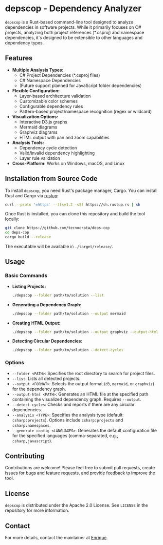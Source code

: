 # depscop - Dependency Analyzer

`depscop` is a Rust-based command-line tool designed to analyze dependencies in software projects. While it primarily focuses on C# projects, analyzing both project references (\*.csproj) and namespace dependencies, it's designed to be extensible to other languages and dependency types.

## Features

- **Multiple Analysis Types:**
  - C# Project Dependencies (\*.csproj files)
  - C# Namespace Dependencies
  - (Future support planned for JavaScript folder dependencies)
- **Flexible Configuration:**
  - Layer-based architecture validation
  - Customizable color schemes
  - Configurable dependency rules
  - Pattern-based project/namespace recognition (regex or wildcard)
- **Visualization Options:**
  - Interactive D3.js graphs
  - Mermaid diagrams
  - Graphviz diagrams
  - HTML output with pan and zoom capabilities
- **Analysis Tools:**
  - Dependency cycle detection
  - Valid/invalid dependency highlighting
  - Layer rule validation
- **Cross-Platform:** Works on Windows, macOS, and Linux

## Installation from Source Code

To install `depscop`, you need Rust's package manager, Cargo. You can install Rust and Cargo via [rustup](https://rustup.rs/):

```bash
curl --proto '=https' --tlsv1.2 -sSf https://sh.rustup.rs | sh
```

Once Rust is installed, you can clone this repository and build the tool locally:

```bash
git clone https://github.com/tecnocrata/deps-cop
cd deps-cop
cargo build --release
```

The executable will be available in `./target/release/`.

## Usage

### Basic Commands

- **Listing Projects:**
  ```bash
  ./depscop --folder path/to/solution --list
  ```
- **Generating a Dependency Graph:**
  ```bash
  ./depscop --folder path/to/solution --output mermaid
  ```
- **Creating HTML Output:**
  ```bash
  ./depscop --folder path/to/solution --output graphviz --output-html path/to/output.html
  ```
- **Detecting Circular Dependencies:**
  ```bash
  ./depscop --folder path/to/solution --detect-cycles
  ```

### Options

- `--folder <PATH>`: Specifies the root directory to search for project files.
- `--list`: Lists all detected projects.
- `--output <FORMAT>`: Selects the output format (`d3`, `mermaid`, or `graphviz`) for the dependency graph.
- `--output-html <PATH>`: Generates an HTML file at the specified path containing the visualized dependency graph. Requires `--output`.
- `--detect-cycles`: Checks and reports if there are any circular dependencies.
- `--analysis <TYPE>`: Specifies the analysis type (default: `csharp:projects`). Options include `csharp:projects` and `csharp:namespaces`.
- `--generate-config <LANGUAGES>`: Generates the default configuration file for the specified languages (comma-separated, e.g., `csharp,javascript`).

## Contributing

Contributions are welcome! Please feel free to submit pull requests, create issues for bugs and feature requests, and provide feedback to improve the tool.

## License

`depscop` is distributed under the Apache 2.0 License. See `LICENSE` in the repository for more information.

## Contact

For more details, contact the maintainer at [Enrique](mailto:your.enrique@ortuno.net).
